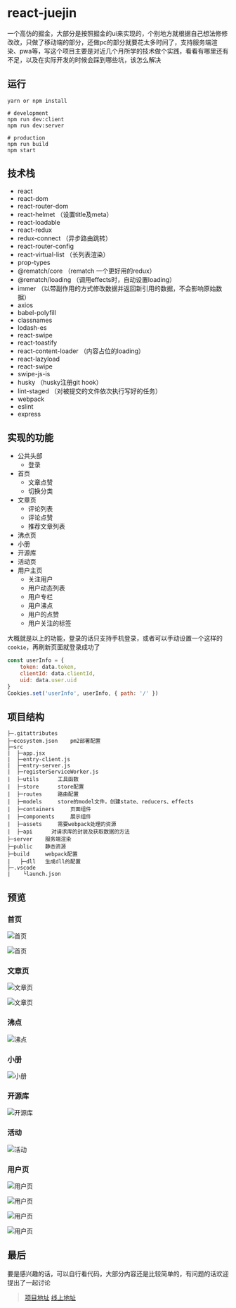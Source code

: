 # react-juejin
一个高仿的掘金，大部分是按照掘金的ui来实现的，个别地方就根据自己想法修修改改，只做了移动端的部分，还做pc的部分就要花太多时间了，支持服务端渲染、pwa等，写这个项目主要是对近几个月所学的技术做个实践，看看有哪里还有不足，以及在实际开发的时候会踩到哪些坑，该怎么解决

## 运行
```
yarn or npm install

# development
npm run dev:client
npm run dev:server

# production
npm run build
npm start
```

## 技术栈
- react
- react-dom
- react-router-dom
- react-helmet （设置title及meta）
- react-loadable
- react-redux
- redux-connect （异步路由跳转）
- react-router-config
- react-virtual-list （长列表渲染）
- prop-types
- @rematch/core （rematch 一个更好用的redux）
- @rematch/loading （调用effects时，自动设置loading）
- immer （以带副作用的方式修改数据并返回新引用的数据，不会影响原始数据）
- axios
- babel-polyfill
- classnames
- lodash-es
- react-swipe
- react-toastify
- react-content-loader （内容占位的loading）
- react-lazyload
- react-swipe
- swipe-js-is
- husky （husky注册git hook）
- lint-staged  （对被提交的文件依次执行写好的任务）
- webpack
- eslint
- express

## 实现的功能
- 公共头部
    - 登录
- 首页
    - 文章点赞
    - 切换分类
- 文章页
    - 评论列表
    - 评论点赞
    - 推荐文章列表
- 沸点页
- 小册
- 开源库
- 活动页
- 用户主页
    - 关注用户
    - 用户动态列表
    - 用户专栏
    - 用户沸点
    - 用户的点赞
    - 用户关注的标签

大概就是以上的功能，登录的话只支持手机登录，或者可以手动设置一个这样的`cookie`，再刷新页面就登录成功了
```js
const userInfo = {
    token: data.token,
    clientId: data.clientId,
    uid: data.user.uid
}
Cookies.set('userInfo', userInfo, { path: '/' })
```

## 项目结构
```
├─.gitattributes
├─ecosystem.json    pm2部署配置
├─src
|  ├─app.jsx
|  ├─entry-client.js
|  ├─entry-server.js
|  ├─registerServiceWorker.js
|  ├─utils      工具函数
|  ├─store      store配置
|  ├─routes     路由配置
|  ├─models     store的model文件，创建state、reducers、effects
|  ├─containers     页面组件
|  ├─components     展示组件
|  ├─assets     需要webpack处理的资源
|  ├─api      对请求库的封装及获取数据的方法
├─server    服务端渲染
├─public    静态资源
├─build     webpack配置
|   ├─dll   生成dll的配置
├─.vscode
|    └launch.json
```

## 预览

### 首页

![首页](static/1.png)

![首页](static/12.png)

### 文章页

![文章页](static/2.png)

![文章页](static/3.png)

### 沸点

![沸点](static/4.png)

### 小册

![小册](static/5.png)

### 开源库

![开源库](static/6.png)

### 活动

![活动](static/7.png)

### 用户页

![用户页](static/8.png)

![用户页](static/9.png)

![用户页](static/10.png)

![用户页](static/11.png)

## 最后
要是感兴趣的话，可以自行看代码，大部分内容还是比较简单的，有问题的话欢迎提出了一起讨论

> [项目地址][1]
> [线上地址][2]


  [1]: https://github.com/Kim09AI/react-juejin
  [2]: https://react-juejin.foreversnsd.cn/
